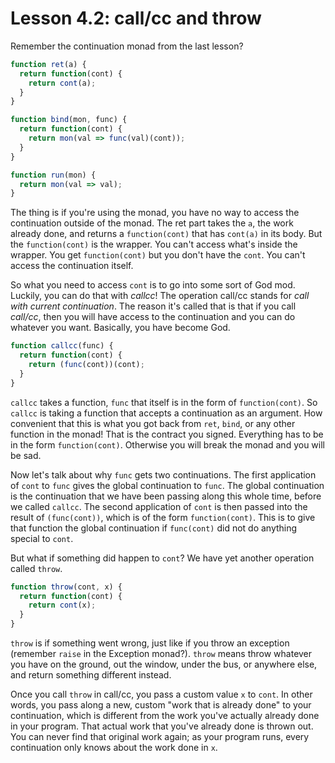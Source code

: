 # Lesson 4.2: call/cc and throw

Remember the continuation monad from the last lesson? 

```javascript
function ret(a) {
  return function(cont) {
    return cont(a);
  }
}

function bind(mon, func) {
  return function(cont) {
    return mon(val => func(val)(cont));
  }
}

function run(mon) {
  return mon(val => val);
}
```
The thing is if you're using the monad, you have no way to access the continuation outside of the monad. The ret part takes the `a`, the work already done, and returns a `function(cont)` that has `cont(a)` in its body. But the `function(cont)` is the wrapper. You can't access what's inside the wrapper. You get `function(cont)` but you don't have the `cont`. You can't access the continuation itself.

So what you need to access `cont` is to go into some sort of God mod. Luckily, you can do that with _callcc_! The operation call/cc stands for _call with current continuation_. The reason it's called that is that if you call _call/cc_, then you will have access to the continuation and you can do whatever you want. Basically, you have become God.

```javascript
function callcc(func) {
  return function(cont) {
    return (func(cont))(cont);
  }
}
```

`callcc` takes a function, `func` that itself is in the form of `function(cont)`. So `callcc` is taking a function that accepts a continuation as an argument. How convenient that this is what you got back from `ret`, `bind`, or any other function in the monad! That is the contract you signed. Everything has to be in the form `function(cont)`. Otherwise you will break the monad and you will be sad.

Now let's talk about why `func` gets two continuations. The first application of `cont` to `func` gives the global continuation to `func`. The global continuation is the continuation that we have been passing along this whole time, before we called `callcc`. The second application of `cont` is then passed into the result of `(func(cont))`, which is of the form `function(cont)`.  This is to give that function the global continuation if `func(cont)` did not do anything special to `cont`. 

But what if something did happen to `cont`? We have yet another operation called `throw`.

```javascript
function throw(cont, x) {
  return function(cont) {
    return cont(x);
  }
}
```

`throw` is if something went wrong, just like if you throw an exception (remember `raise` in the Exception monad?). `throw` means throw whatever you have on the ground, out the window, under the bus, or anywhere else, and return something different instead.

Once you call `throw` in call/cc, you pass a custom value `x` to `cont`. In other words, you pass along a new, custom "work that is already done" to your continuation, which is different from the work you've actually already done in your program. That actual work that you've already done is thrown out. You can never find that original work again; as your program runs, every continuation only knows about the work done in `x`.
